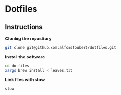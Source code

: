 # Dotfiles

## Instructions

**Cloning the repository**

```sh
git clone git@github.com:alfonsfoubert/dotfiles.git
```

**Install the software**

```sh
cd dotfiles
xargs brew install < leaves.txt
```

**Link files with stow**

```sh
stow .
```
